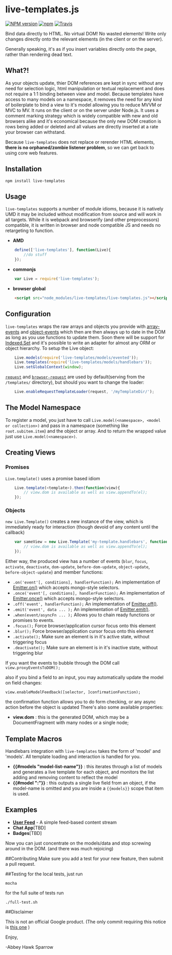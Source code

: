 live-templates.js
=================

[![NPM version](https://img.shields.io/npm/v/live-templates.svg)]()
[![npm](https://img.shields.io/npm/dt/live-templates.svg)]()
[![Travis](https://img.shields.io/travis/khrome/live-templates.svg)]()

Bind data directly to HTML. No virtual DOM! No wasted elements! Write only changes directly onto the relevant elements (in the client or on the server).

Generally speaking, it's as if you insert variables directly onto the page, rather than rendering dead text.

What?!
------

As your objects update, thier DOM references are kept in sync without any need for selection logic, html manipulation or textual replacement and does not require a 1:1 binding between view and model. Because templates have access to many models on a namespace, it removes the need for any kind of boilerplate to bind a view to it's model allowing you to reduce MVVM or MVC to MV. It runs on the client or on the server under Node.js. It uses a comment marking strategy which is widely compatible with new and old browsers alike and it's economical because the only new DOM creation is rows being added or deleted and all values are directly inserted at a rate your browser can withstand.

Because `live-templates` does not replace or rerender HTML elements, **there is no orphaned/zombie listener problem**, so we can get back to using core web features.

Installation
------------

    npm install live-templates

Usage
-----
`live-templates` supports a number of module idioms, because it is natively UMD it may be included without modification from source and will work in all targets. While it is webpack and browserify (and other preprocessors) compatible, it is written in browser and node compatible JS and needs no retargeting to function.

- **AMD**
```javascript
    define(['live-templates'], function(Live){
        //do stuff
    });
```
- **commonjs**
```javascript
    var Live = require('live-templates');
```
- **browser global**
```html
    <script src="node_modules/live-templates/live-templates.js"></script>
```
Configuration
-------------
`live-templates` wraps the raw arrays and objects you provide with [array-events](https://www.npmjs.com/package/array-events) and [object-events](https://www.npmjs.com/package/object-events) which then are then always up to date in the DOM as long as you use functions to update them. Soon there will be support for [Indexed.Set](https://www.npmjs.com/package/indexed-set) and it's possible to write an adapter for almost any ORM or object hierarchy. To setup the Live object:
```javascript
    Live.models(require('live-templates/models/evented'));
    Live.templates(require('live-templates/models/handlebars'));
    Live.setGlobalContext(window);
```
[`request`](https://www.npmjs.com/package/request) and [`browser-request`](https://www.npmjs.com/package/browser-request) are used by default(serving from the `/templates/` directory), but should you want to change the loader:
```javascript
    Live.enableRequestTemplateLoader(request, '/myTemplateDir/');
```
The Model Namespace
-------------------
To register a model, you just have to call `Live.model(<namespace>, <model or collection>)` and pass in a namespace (something like `root.subitem.item`) and the object or array. And to return the wrapped value just use `Live.model(<namespace>)`.

Creating Views
--------------

### Promises
`Live.template()` uses a promise based idiom
```javascript
    Live.template(<template>).then(function(view){
        // view.dom is available as well as view.appendTo(el);
    });
```
### Objects
`new Live.Template()` creates a new instance of the view, which is immediately ready for interaction (though devoid of any content until the callback)
```javascript
    var sameView = new Live.Template('my-template.handlebars', function(view){
        // view.dom is available as well as view.appendTo(el);
    });
```
Either way, the produced view has a number of events (`blur`, `focus`, `activate`, `deactivate`, `dom-update`, `before-dom-update`, `object-update`, `before-object-update`) and member functions:

- `.on('event'[, conditions], handlerFunction);` An implementation of [Emitter.on()](http://nodejs.org/api/events.html#events_emitter_on_event_listener) which accepts mongo-style selectors.
- `.once('event'[, conditions], handlerFunction);` An implementation of [Emitter.once()](http://nodejs.org/api/events.html#events_emitter_once_event_listener) which accepts mongo-style selectors.
- `.off('event', handlerFunction);` An implementation of [Emitter.off()](http://nodejs.org/api/events.html#events_emitter_removelistener_event_listener).
- `.emit('event', data ... );` An implementation of [Emitter.emit()](http://nodejs.org/api/events.html#events_emitter_emit_event_arg1_arg2).
- `.when(event/asyncFn ... );` Allows you to chain ready functions or promises to events.
- `.focus();` Force browser/application cursor focus onto this element
- `.blur();` Force browser/application cursor focus onto this element
- `.activate();` Make sure an element is in it's active state, without triggering focus
- `.deactivate();` Make sure an element is in it's inactive state, without triggering blur


If you want the events to bubble through the DOM call `view.proxyEventsToDOM();`

also if you bind a field to an input, you may automatically update the model on field changes:

    view.enableModelFeedback([selector, ]confirmationFunction);

the confirmation function allows you to do form checking, or any async action before the object is updated
There's also some available properties:

- **view.dom** : this is the generated DOM, which may be a DocumentFragment with many nodes or a single node;

Template Macros
---------------

Handlebars integration with `live-templates` takes the form of 'model' and 'models'. All template loading and interaction is handled for you.

- **{{#models "model-list-name"}}** : this iterates through a list of models and generates a live template for each object, and monitors the list adding and removing content to reflect the model
- **{{#model "<model-name>:<field-name>"}}** : this outputs a single live field from an object, if the model-name is omitted and you are inside a `{{models}}` scope that item is used.

Examples
--------
- [**User Feed**](docs/example.md) - A simple feed-based content stream
- **Chat App**[TBD]
- **Badges**[TBD]


Now you can just concentrate on the models/data and stop screwing around in the DOM. (and there was much rejoicing)

##Contributing
Make sure you add a test for your new feature, then submit a pull request.

##Testing
for the local tests, just run

    mocha

for the full suite of tests run

    ./full-test.sh

##Disclaimer

This is not an official Google product. (The only commit requiring this notice is [this one](https://github.com/khrome/live-templates/commit/ede2881df015b8ecf10176b8aa10dbb1ed0208dc) )

Enjoy,

-Abbey Hawk Sparrow
